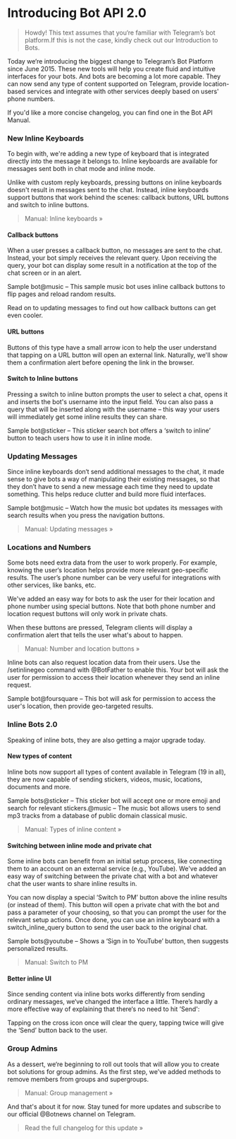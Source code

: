 # Introducing Bot API 2.0

> Howdy! This text assumes that you‘re familiar with Telegram’s bot platform.If this is not the case, kindly check out our Introduction to Bots.

Today we‘re introducing the biggest change to Telegram’s Bot Platform since June 2015. These new tools will help you create fluid and intuitive interfaces for your bots. And bots  are becoming a lot more capable. They can now send any type of content supported on Telegram, provide location-based services and integrate with other services deeply based on users' phone numbers.

If you'd like a more concise changelog, you can find one in the Bot API Manual.

### New Inline Keyboards

To begin with, we're adding a new type of keyboard that is integrated directly into the message it belongs to. Inline keyboards are available for messages sent both in chat mode and inline mode.

Unlike with custom reply keyboards, pressing buttons on inline keyboards doesn't result in messages sent to the chat. Instead, inline keyboards support buttons that work behind the scenes: callback buttons, URL buttons and switch to inline buttons.

> Manual: Inline keyboards »

#### Callback buttons

When a user presses a callback button, no messages are sent to the chat. Instead, your bot simply receives the relevant query. Upon receiving the query, your bot can display some result in a notification at the top of the chat screen or in an alert.

Sample bot@music – This sample music bot uses inline callback buttons to flip pages and reload random results.

Read on to updating messages to find out how callback buttons can get even cooler.

#### URL buttons

Buttons of this type have a small arrow icon to help the user understand that tapping on a URL button will open an external link. Naturally, we'll show them a confirmation alert before opening the link in the browser.

#### Switch to Inline buttons

Pressing a switch to inline button prompts the user to select a chat, opens it and inserts the bot's username into the input field. You can also pass a query that will be inserted along with the username – this way your users will immediately get some inline results they can share.

Sample bot@sticker – This sticker search bot offers a ‘switch to inline’ button to teach users how to use it in inline mode.

### Updating Messages

Since inline keyboards don‘t send additional messages to the chat, it made sense to give bots a way of manipulating their existing messages, so that they don’t have to send a new message each time they need to update something. This helps reduce clutter and build more fluid interfaces.

Sample bot@music – Watch how the music bot updates its messages with search results when you press the navigation buttons.

> Manual: Updating messages »

### Locations and Numbers

Some bots need extra data from the user to work properly. For example, knowing the user‘s location helps provide more relevant geo-specific results. The user’s phone number can be very useful for integrations with other services, like banks, etc.

We've added an easy way for bots to ask the user for their location and phone number using special buttons. Note that both phone number and location request buttons will only work in private chats.

When these buttons are pressed, Telegram clients will display a confirmation alert that tells the user what's about to happen.

> Manual: Number and location buttons »

Inline bots can also request location data from their users. Use the /setinlinegeo command with @BotFather to enable this. Your bot will ask the user for permission to access their location whenever they send an inline request.

Sample bot@foursquare – This bot will ask for permission to access the user's location, then provide geo-targeted results.

### Inline Bots 2.0

Speaking of inline bots, they are also getting a major upgrade today.

#### New types of content

Inline bots now support all types of content available in Telegram (19 in all), they are now capable of sending stickers, videos, music, locations, documents and more.

Sample bots@sticker – This sticker bot will accept one or more emoji and search for relevant stickers.@music – The music bot allows users to send mp3 tracks from a database of public domain classical music.

> Manual: Types of inline content »

#### Switching between inline mode and private chat

Some inline bots can benefit from an initial setup process, like connecting them to an account on an external service (e.g., YouTube). We've added an easy way of switching between the private chat with a bot and whatever chat the user wants to share inline results in.

You can now display a special ‘Switch to PM’ button above the inline results (or instead of them). This button will open a private chat with the bot and pass a parameter of your choosing, so that you can prompt the user for the relevant setup actions. Once done, you can use an inline keyboard with a switch_inline_query button to send the user back to the original chat.

Sample bots@youtube – Shows a ‘Sign in to YouTube’ button, then suggests personalized results.

> Manual: Switch to PM

#### Better inline UI

Since sending content via inline bots works differently from sending ordinary messages, we‘ve changed the interface a little. There’s hardly a more effective way of explaining that there‘s no need to hit ’Send':

Tapping on the cross icon once will clear the query, tapping twice will give the ‘Send’ button back to the user.

### Group Admins

As a dessert, we‘re beginning to roll out tools that will allow you to create bot solutions for group admins. As the first step, we’ve added methods to remove members from groups and supergroups.

> Manual: Group management »

And that's about it for now. Stay tuned for more updates and subscribe to our official @Botnews channel on Telegram.

> Read the full changelog for this update »

